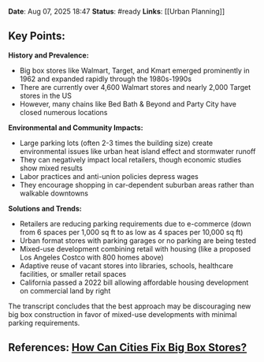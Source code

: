 **Date**: Aug 07, 2025 18:47
**Status**: #ready 
**Links**: [[Urban Planning]]

## Key Points:

**History and Prevalence:**

- Big box stores like Walmart, Target, and Kmart emerged prominently in 1962 and expanded rapidly through the 1980s-1990s
- There are currently over 4,600 Walmart stores and nearly 2,000 Target stores in the US
- However, many chains like Bed Bath & Beyond and Party City have closed numerous locations

**Environmental and Community Impacts:**

- Large parking lots (often 2-3 times the building size) create environmental issues like urban heat island effect and stormwater runoff
- They can negatively impact local retailers, though economic studies show mixed results
- Labor practices and anti-union policies depress wages
- They encourage shopping in car-dependent suburban areas rather than walkable downtowns

**Solutions and Trends:**

- Retailers are reducing parking requirements due to e-commerce (down from 6 spaces per 1,000 sq ft to as low as 4 spaces per 10,000 sq ft)
- Urban format stores with parking garages or no parking are being tested
- Mixed-use development combining retail with housing (like a proposed Los Angeles Costco with 800 homes above)
- Adaptive reuse of vacant stores into libraries, schools, healthcare facilities, or smaller retail spaces
- California passed a 2022 bill allowing affordable housing development on commercial land by right

The transcript concludes that the best approach may be discouraging new big box construction in favor of mixed-use developments with minimal parking requirements.

## References: [How Can Cities Fix Big Box Stores?](https://youtu.be/5MfuYYgqDAQ?si=ws2QSfaxdKg3Frgh)